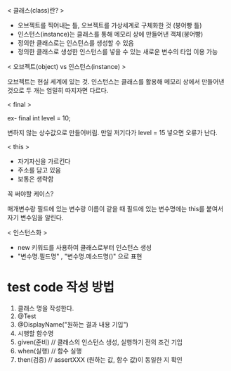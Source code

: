 
< 클래스(class)란? >

- 오브젝트를 찍어내는 틀, 오브젝트를 가상세계로 구체화한 것 (붕어빵 틀)
- 인스턴스(instance)는 클래스를 통해 메모리 상에 만들어낸 객체(붕어빵)
- 정의한 클래스로는 인스턴스를 생성할 수 있음
- 정의한 클래스로 생성한 인스턴스를 넣을 수 있는 새로운 변수의 타입 이용 가능


< 오브젝트(object) vs 인스턴스(instance) >

오브젝트는 현실 세계에 있는 것.
인스턴스는 클래스를 활용해 메모리 상에서 만들어낸 것으로 두 개는 엄밀히 따지자면 다르다.


< final >

ex- final int level = 10;

변하지 않는 상수값으로 만들어버림.
만일 저기다가 level = 15 넣으면 오류가 난다.


< this >

- 자기자신을 가르킨다
- 주소를 담고 있음
- 보통은 생략함

꼭 써야할 케이스?

매개변수랑 필드에 있는 변수랑 이름이 같을 때 필드에 있는 변수명에는 this를 붙여서 자기 변수임을 알린다.


< 인스턴스화 >

- new 키워드를 사용하여 클래스로부터 인스턴스 생성
- "변수명.필드명" , "변수명.메소드명()" 으로 표현





# test code 작성 방법

1. 클래스 명을 작성한다.
2. @Test
3. @DisplayName("원하는 결과 내용 기입")
4. 시행할 함수명
5. given(준비) // 클래스의 인스턴스 생성, 실행하기 전의 조건 기입
6. when(실행) // 함수 실행
7. then(검증) // assertXXX (원하는 값, 함수 값)이 동일한 지 확인 









